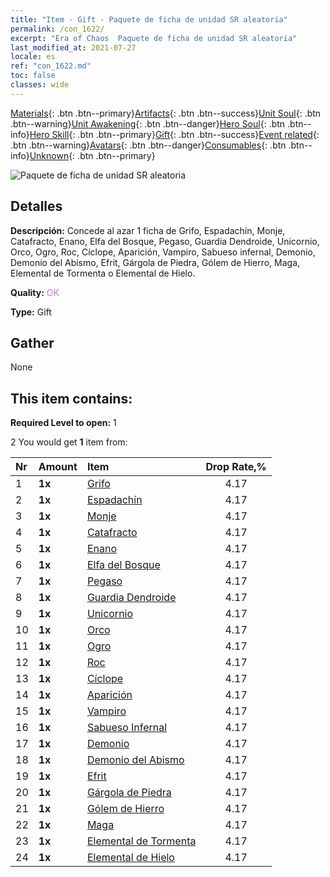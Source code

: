 ```yaml
---
title: "Item - Gift - Paquete de ficha de unidad SR aleatoria"
permalink: /con_1622/
excerpt: "Era of Chaos  Paquete de ficha de unidad SR aleatoria"
last_modified_at: 2021-07-27
locale: es
ref: "con_1622.md"
toc: false
classes: wide
---
```

 [Materials](/ItemsES/){: .btn .btn--primary}[Artifacts](/ItemsES/Artifacts/){: .btn .btn--success}[Unit Soul](/ItemsES/UnitSoul/){: .btn .btn--warning}[Unit Awakening](/ItemsES/UnitAwakening/){: .btn .btn--danger}[Hero Soul](/ItemsES/HeroSoul/){: .btn .btn--info}[Hero Skill](/ItemsES/HeroSkill/){: .btn .btn--primary}[Gift](/ItemsES/Gift/){: .btn .btn--success}[Event related](/ItemsES/Events/){: .btn .btn--warning}[Avatars](/ItemsES/Avatars/){: .btn .btn--danger}[Consumables](/ItemsES/Consumables/){: .btn .btn--info}[Unknown](/ItemsES/Unknown/){: .btn .btn--primary}

 ![Paquete de ficha de unidad SR aleatoria](/images/t/i_907238.png)

## Detalles
 **Descripción:** Concede al azar 1 ficha de Grifo, Espadachín, Monje, Catafracto, Enano, Elfa del Bosque, Pegaso, Guardia Dendroide, Unicornio, Orco, Ogro, Roc, Cíclope, Aparición, Vampiro, Sabueso infernal, Demonio, Demonio del Abismo, Efrit, Gárgola de Piedra, Gólem de Hierro, Maga, Elemental de Tormenta o Elemental de Hielo.

 **Quality:** <span style="color: #DA70D6">OK</span>

 **Type:** Gift

## Gather

  None

## This item contains:

 **Required Level to open:** 1

 2 You would get **1** item  from:

  | Nr | Amount |     Item    | Drop Rate,% |
  |:---|:-------|:------------|:---------:|
  | 1 |  **1x** | [Grifo](/ItemsES/unt_192/) | 4.17 | 
  | 2 |  **1x** | [Espadachín](/ItemsES/unt_193/) | 4.17 | 
  | 3 |  **1x** | [Monje](/ItemsES/unt_194/) | 4.17 | 
  | 4 |  **1x** | [Catafracto](/ItemsES/unt_195/) | 4.17 | 
  | 5 |  **1x** | [Enano](/ItemsES/unt_200/) | 4.17 | 
  | 6 |  **1x** | [Elfa del Bosque](/ItemsES/unt_201/) | 4.17 | 
  | 7 |  **1x** | [Pegaso](/ItemsES/unt_202/) | 4.17 | 
  | 8 |  **1x** | [Guardia Dendroide](/ItemsES/unt_203/) | 4.17 | 
  | 9 |  **1x** | [Unicornio](/ItemsES/unt_204/) | 4.17 | 
  | 10 |  **1x** | [Orco](/ItemsES/unt_219/) | 4.17 | 
  | 11 |  **1x** | [Ogro](/ItemsES/unt_220/) | 4.17 | 
  | 12 |  **1x** | [Roc](/ItemsES/unt_221/) | 4.17 | 
  | 13 |  **1x** | [Cíclope](/ItemsES/unt_222/) | 4.17 | 
  | 14 |  **1x** | [Aparición](/ItemsES/unt_210/) | 4.17 | 
  | 15 |  **1x** | [Vampiro](/ItemsES/unt_211/) | 4.17 | 
  | 16 |  **1x** | [Sabueso Infernal](/ItemsES/unt_228/) | 4.17 | 
  | 17 |  **1x** | [Demonio](/ItemsES/unt_229/) | 4.17 | 
  | 18 |  **1x** | [Demonio del Abismo](/ItemsES/unt_230/) | 4.17 | 
  | 19 |  **1x** | [Efrit](/ItemsES/unt_231/) | 4.17 | 
  | 20 |  **1x** | [Gárgola de Piedra](/ItemsES/unt_236/) | 4.17 | 
  | 21 |  **1x** | [Gólem de Hierro](/ItemsES/unt_237/) | 4.17 | 
  | 22 |  **1x** | [Maga](/ItemsES/unt_238/) | 4.17 | 
  | 23 |  **1x** | [Elemental de Tormenta](/ItemsES/unt_263/) | 4.17 | 
  | 24 |  **1x** | [Elemental de Hielo](/ItemsES/unt_264/) | 4.17 | 
